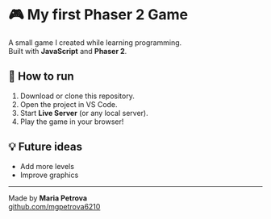 # 🎮 My first Phaser 2 Game

A small game I created while learning programming.  
Built with **JavaScript** and **Phaser 2**.

## 🚀 How to run
1. Download or clone this repository.  
2. Open the project in VS Code.  
3. Start **Live Server** (or any local server).  
4. Play the game in your browser!

## 💡 Future ideas
- Add more levels  
- Improve graphics
---

Made by **Maria Petrova**  
[github.com/mgpetrova6210](https://github.com/mgpetrova6210)


